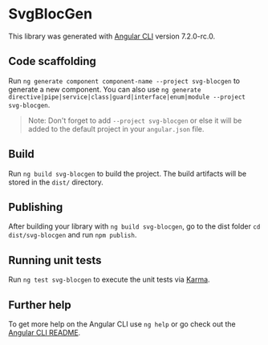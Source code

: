 # SvgBlocGen

This library was generated with [Angular CLI](https://github.com/angular/angular-cli) version 7.2.0-rc.0.

## Code scaffolding

Run `ng generate component component-name --project svg-blocgen` to generate a new component. You can also use `ng generate directive|pipe|service|class|guard|interface|enum|module --project svg-blocgen`.
> Note: Don't forget to add `--project svg-blocgen` or else it will be added to the default project in your `angular.json` file. 

## Build

Run `ng build svg-blocgen` to build the project. The build artifacts will be stored in the `dist/` directory.

## Publishing

After building your library with `ng build svg-blocgen`, go to the dist folder `cd dist/svg-blocgen` and run `npm publish`.

## Running unit tests

Run `ng test svg-blocgen` to execute the unit tests via [Karma](https://karma-runner.github.io).

## Further help

To get more help on the Angular CLI use `ng help` or go check out the [Angular CLI README](https://github.com/angular/angular-cli/blob/master/README.md).
